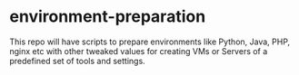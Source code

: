 # environment-preparation
This repo will have scripts to prepare environments like Python, Java, PHP, nginx etc with other tweaked values for creating VMs or Servers of a predefined set of tools and settings.
